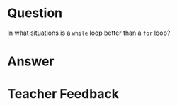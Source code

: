 # Question
In what situations is a `while` loop better than a `for` loop?

# Answer


# Teacher Feedback